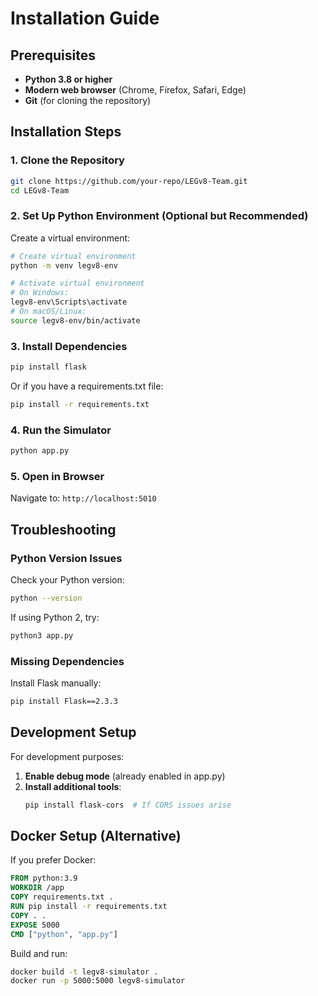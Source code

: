 # Installation Guide

## Prerequisites

- **Python 3.8 or higher**
- **Modern web browser** (Chrome, Firefox, Safari, Edge)
- **Git** (for cloning the repository)

## Installation Steps

### 1. Clone the Repository

```bash
git clone https://github.com/your-repo/LEGv8-Team.git
cd LEGv8-Team
```

### 2. Set Up Python Environment (Optional but Recommended)

Create a virtual environment:

```bash
# Create virtual environment
python -m venv legv8-env

# Activate virtual environment
# On Windows:
legv8-env\Scripts\activate
# On macOS/Linux:
source legv8-env/bin/activate
```

### 3. Install Dependencies

```bash
pip install flask
```

Or if you have a requirements.txt file:

```bash
pip install -r requirements.txt
```

### 4. Run the Simulator

```bash
python app.py
```

### 5. Open in Browser

Navigate to: `http://localhost:5010`

## Troubleshooting

### Python Version Issues

Check your Python version:

```bash
python --version
```

If using Python 2, try:

```bash
python3 app.py
```

### Missing Dependencies

Install Flask manually:

```bash
pip install Flask==2.3.3
```

## Development Setup

For development purposes:

1. **Enable debug mode** (already enabled in app.py)
2. **Install additional tools**:
   ```bash
   pip install flask-cors  # If CORS issues arise
   ```

## Docker Setup (Alternative)

If you prefer Docker:

```dockerfile
FROM python:3.9
WORKDIR /app
COPY requirements.txt .
RUN pip install -r requirements.txt
COPY . .
EXPOSE 5000
CMD ["python", "app.py"]
```

Build and run:

```bash
docker build -t legv8-simulator .
docker run -p 5000:5000 legv8-simulator
```
